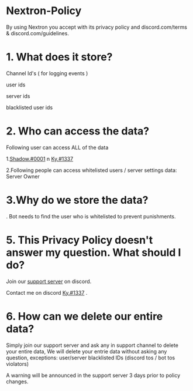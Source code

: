 # Nextron-Policy

By using Nextron you accept with its privacy policy and discord.com/terms & discord.com/guidelines.

# 1. What does it store?
Channel Id's ( for logging events )

user ids 

server ids 

blacklisted user ids



# 2. Who can access the data?

Following user can access ALL of the data

1.[Shadow.#0001](discord.com/users/714739549598908489) n [Ky.#1337](discord.com/users/1037612057127833610)


2.Following people can access whitelisted users / server settings data:
Server Owner 


# 3.Why do we store the data?

. Bot needs to find the user who is whitelisted to prevent punishments.

# 5. This Privacy Policy doesn't answer my question. What should I do?

Join our [support server](discord.gg/enop) on discord.

Contact me on discord [Ky.#1337](discord.com/users/714739549598908489) .


# 6. How can we delete our entire data?

Simply join our support server and ask any in support channel to delete your entire data, We will delete your entrie data without asking any question, exceptions: user/server blacklisted IDs (discord tos / bot tos violators)

A warning will be announced in the support server 3 days prior to policy changes.
